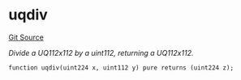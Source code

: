 # uqdiv
[Git Source](https://github.com/zammdefi/ZAMM/blob/fa189555585feef833515e20b93171c09b0534a0/src/utils/Math.sol)

*Divide a UQ112x112 by a uint112, returning a UQ112x112.*


```solidity
function uqdiv(uint224 x, uint112 y) pure returns (uint224 z);
```

